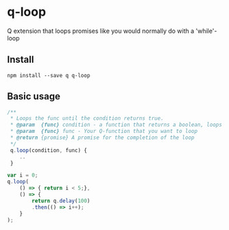 # q-loop
Q extension that loops promises like you would normally do with a 'while'-loop

Install
-------

`npm install --save q q-loop`

Basic usage
-----------

```javascript
/**
 * Loops the func until the condition returns true.
 * @param  {func} condition - a function that returns a boolean, loops untill this condition is met.
 * @param  {func} func - Your Q-function that you want to loop
 * @return {promise} A promise for the completion of the loop
 */
 q.loop(condition, func) {
 	..
 }

var i = 0;
q.loop(
	() => { return i < 5;},
	() => { 
		return q.delay(100)
		.then(() => i++);
	}
);
```
